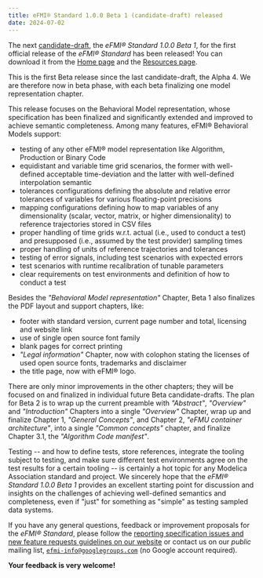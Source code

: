 ```yaml
---
title: eFMI® Standard 1.0.0 Beta 1 (candidate-draft) released
date: 2024-07-02
---
```


The next [candidate-draft](/standard/#release-cycle-and-versioning), the _eFMI® Standard 1.0.0 Beta 1_, for the first official release of the _eFMI® Standard_ has been released! You can download it from the [Home page](/) and the [Resources page](/resources/#_efmi-standard_-releases).

This is the first Beta release since the last candidate-draft, the Alpha 4. We are therefore now in beta phase, with each beta finalizing one model representation chapter.

This release focuses on the Behavioral Model representation, whose specification has been finalized and significantly extended and improved to achieve semantic completeness. Among many features, eFMI® Behavioral Models support:

 - testing of any other eFMI® model representation like Algorithm, Production or Binary Code
 - equidistant and variable time grid scenarios, the former with well-defined acceptable time-deviation and the latter with well-defined interpolation semantic
 - tolerances configurations defining the absolute and relative error tolerances of variables for various floating-point precisions
 - mapping configurations defining how to map variables of any dimensionality (scalar, vector, matrix, or higher dimensionality) to reference trajectories stored in CSV files
 - proper handling of time grids w.r.t. actual (i.e., used to conduct a test) and presupposed (i.e., assumed by the test provider) sampling times
 - proper handling of units of reference trajectories and tolerances
 - testing of error signals, including test scenarios with expected errors
 - test scenarios with runtime recalibration of tunable parameters
 - clear requirements on test environments and definition of how to conduct a test

Besides the _"Behavioral Model representation"_ Chapter, Beta 1 also finalizes the PDF layout and support chapters, like:

 - footer with standard version, current page number and total, licensing and website link
 - use of single open source font family
 - blank pages for correct printing
 - _"Legal information"_ Chapter, now with colophon stating the licenses of used open source fonts, trademarks and disclaimer
 - the title page, now with eFMI® logo.

There are only minor improvements in the other chapters; they will be focused on and finalized in individual future Beta candidate-drafts. The plan for Beta 2 is to wrap up the current preamble with _"Abstract"_, _"Overview"_ and _"Introduction"_ Chapters into a single _"Overview"_ Chapter, wrap up and finalize Chapter 1, _"General Concepts"_, and Chapter 2, _"eFMU container architecture"_, into a single _"Common concepts"_ chapter, and finalize Chapter 3.1, the _"Algorithm Code manifest"_.

Testing -- and how to define tests, store references, integrate the tooling subject to testing, and make sure different test environments agree on the test results for a certain tooling -- is certainly a hot topic for any Modelica Association standard and project. We sincerely hope that the _eFMI® Standard 1.0.0 Beta 1_ provides an excellent starting point for discussion and insights on the challenges of achieving well-defined semantics and completeness, even if "just" for something as "simple" as testing sampled data systems.

If you have any general questions, feedback or improvement proposals for the _eFMI® Standard_, please follow the [reporting specification issues and new feature requests guidelines on our website](https://www.efmi-standard.org/standard/#reporting-specification-issues-and-new-feature-requests) or contact us on our _public_ mailing list, [`efmi-info@googlegroups.com`](https://groups.google.com/g/efmi-info) (no Google account required).

**Your feedback is very welcome!**
